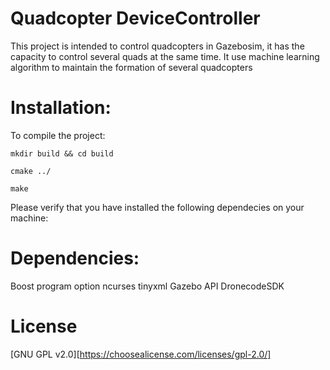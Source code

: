 # Quadcopter DeviceController

This project is intended to control quadcopters in Gazebosim, it has
the capacity to control several quads at the same time. It use machine
learning algorithm to maintain the formation of several quadcopters


# Installation:

To compile the project:

```
mkdir build && cd build

cmake ../

make 

```

Please verify that you have installed the following dependecies on your
machine:

# Dependencies:

Boost program option
ncurses
tinyxml
Gazebo API
DronecodeSDK


# License

[GNU GPL v2.0][https://choosealicense.com/licenses/gpl-2.0/]




